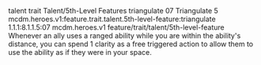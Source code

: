 <ability>
  <metadata>
    <class>talent</class>
    <feature_type>trait</feature_type>
    <file_dpath>Talent/5th-Level Features</file_dpath>
    <item_id>triangulate</item_id>
    <item_index>07</item_index>
    <item_name>Triangulate</item_name>
    <level>5</level>
    <scc>mcdm.heroes.v1:feature.trait.talent.5th-level-feature:triangulate</scc>
    <scdc>1.1.1:8.1.1.5:07</scdc>
    <source>mcdm.heroes.v1</source>
    <type>feature/trait/talent/5th-level-feature</type>
  </metadata>
  <effects>
    <effect type="mundane">Whenever an ally uses a ranged ability while you are within the ability&apos;s distance, you can spend 1 clarity as a free triggered action to allow them to use the ability as if they were in your space.</effect>
  </effects>
</ability>
